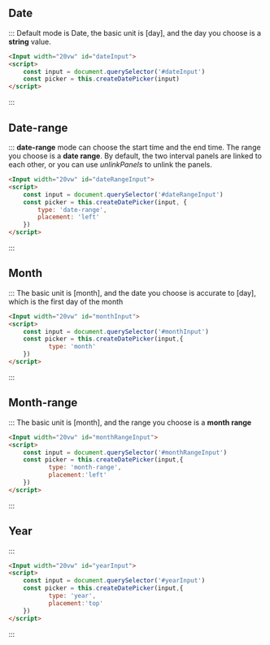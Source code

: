 ##  Date

::: Default mode is Date, the basic unit is [day], and the day you choose is a **string** value.
```html
<Input width="20vw" id="dateInput">
<script>
    const input = document.querySelector('#dateInput')
    const picker = this.createDatePicker(input)
</script>

```
:::


##  Date-range
::: **date-range** mode can choose the start time and the end time. The range you choose is a **date range**.
By default, the two interval panels are linked to each other, or you can use *unlinkPanels* to unlink the panels.
```html
<Input width="20vw" id="dateRangeInput">
<script>
    const input = document.querySelector('#dateRangeInput')
    const picker = this.createDatePicker(input, {
        type: 'date-range',
        placement: 'left'
    })
</script>

```
:::


##  Month
::: The basic unit is [month], and the date you choose is accurate to [day], which is the first day of the month
```html
<Input width="20vw" id="monthInput">
<script>
    const input = document.querySelector('#monthInput')
    const picker = this.createDatePicker(input,{
           type: 'month'
    })
</script>

```
:::


##  Month-range
::: The basic unit is [month], and the range you choose is a **month range**
```html
<Input width="20vw" id="monthRangeInput">
<script>
    const input = document.querySelector('#monthRangeInput')
    const picker = this.createDatePicker(input,{
           type: 'month-range',
           placement:'left'
    })
</script>

```
:::

##  Year
:::
```html
<Input width="20vw" id="yearInput">
<script>
    const input = document.querySelector('#yearInput')
    const picker = this.createDatePicker(input,{
           type: 'year',
           placement:'top'
    })
</script>

```
:::
